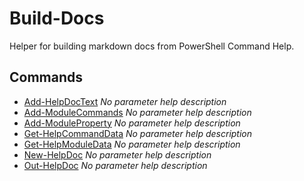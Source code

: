 # Build-Docs

Helper for building markdown docs from PowerShell Command Help.

## Commands

- [Add-HelpDocText](Add-HelpDocText.md) _No parameter help description_
- [Add-ModuleCommands](Add-ModuleCommands.md) _No parameter help description_
- [Add-ModuleProperty](Add-ModuleProperty.md) _No parameter help description_
- [Get-HelpCommandData](Get-HelpCommandData.md) _No parameter help description_
- [Get-HelpModuleData](Get-HelpModuleData.md) _No parameter help description_
- [New-HelpDoc](New-HelpDoc.md) _No parameter help description_
- [Out-HelpDoc](Out-HelpDoc.md) _No parameter help description_

